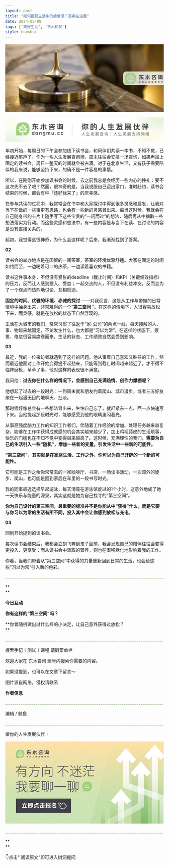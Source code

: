 ```yaml
---
layout: post
title: "如何摆脱生活中的疲惫感？答案在这里"
date: 2024-08-08
tags: ['美好生活', '东木和我']
style: huoshui
---
```


![](/assets/post_images/2024-08-08-17319183365840.21109162521170943.jpeg)



![](/assets/post_images/2024-08-08-17319183364950.6816656054192125.jpeg)

年初开始，每周日的下午会参加线下读书会，和同伴们共读一本书，不知不觉，已经接近尾声了。作为一名人生发展咨询师，周末往往会安排一场咨询，如果再加上固定的读书会，周日一整天的时间就会被占满。对于在北京生活，又有孩子需要陪伴的我来说，能够坚持下来，的确不是一件容易的事情。

  

所以，在刚刚开始参加读书会的时候，去之前我总是会经历一些内心的挣扎：要不这次先不去了吧？然而，很神奇的是，当我说服自己迈出家门，准时赴约，读书会结束的时候，都会有种「还好我来了」的庆幸感。

  

在参与共读的过程中，我常常会在书中和大家探讨中得到很多灵感和启发，让我对当下在做的一些事更有思路，也会有一些新的灵感冒出来。每当这时候，我就会在自己随身带的卡片上随手写下这些宝贵的“一闪而过”的想法，随后再从中摘取一些想法落实为行动。而这些灵感和想法中，有一些内容是与当下在读、在讨论的内容是没有直接关系的。

  

起初，我觉得这很神奇，为什么会这样呢？后来，我渐渐找到了答案。

  

**02**

  

读书会的举办地点是在国贸的一间茶室，茶室的环境优雅舒适。大家在固定的时间如约而至，一边喝着可口的热茶，一边读着喜欢的书籍。

  

读书这件事本身，不但没有紧张的deadline（截止时间）和KPI（关键绩效指标）的压力，反而让人感到投入、受益；一起交流的人，不但没有利益冲突，反而会为了一个观点而热烈地讨论、互相启迪。

  

**固定的时间、优雅的环境、赤诚的探讨** ——对我而言，这是从工作与带娃的日常情境中抽身出来，非常难得的一个“**第三空间**
”。在这样的情境下，人很容易放松下来，而灵感，就是在放松的状态下自然浮现的。

  

生活在大城市的我们，常常习惯了往返于“家-公司”的两点一线，每天接触的人、事、物越来越固定，不论发生什么，也大都是“习以为常”。在这样的状态下，疲惫、倦怠很容易席卷而来，生活的状态、工作绩效自然会受到影响。

  

**03**

  

最近，我的一位来访者就遇到了这样的问题。他从事着自己喜欢又胜任的工作，然而最近他面对工作开始变得提不起劲来，只能等到截止时间越来越近了，才不得不临阵磨枪，草草了事，他对这样的表现很不满意。

  

我问他：**过去你在什么样的情况下，会感到自己充满热情、创作力爆棚呢？**

  

他想起了过去的一段时光：一到周末就和朋友约着爬山、城市漫步，或者三五好友聚在一起漫无目的地聊天、扯淡。

  

那时候好像总会有一些想法冒出来，生怕自己忘了，就赶紧东一点、西一点快速写下来。当他提起那段时光时，能够感受到他的眼睛里闪着光。

  

从事高强度脑力工作的知识工作者们，伴随着工作经验的增加、处理任务越来越复杂，能够在工作中获得成就感的机会其实越来越少了，加上鸡毛蒜皮的生活琐事，快乐的门槛也在不知不觉中变得越来越高了。这时候，充满理性的我们，**需要为自己的生活引入一些“随机”，增加一些新的变量，引发生活中一些新的可能性。**

  

**“第三空间”，其实就是在家庭生活、工作之外，你可以为自己开辟的一个新的可能性。**

  

它可能是工作之余你常常去的一家咖啡厅、书店，一场读书活动，一次郊外的徒步、爬山，也可能是回到家后在车里的一段书写时光。

  

我的同事最近选择早起游泳，每天清晨在游泳馆度过的1个小时，这意外地成了她一天快乐与能量的源泉，其实这就是她为自己找寻的“第三空间”。

  

**你为自己设计的第三空间，最重要的标准并不是你能从中“获得”什么，而是它要与你习以为常的生活有所不同，投入其中会让你感到放松与充电。**

  

**04**

  

回到开始提到的读书会。

  

每次读书会结束后，我都会立刻飞奔到孩子面前，我会发现自己的陪伴往往会变得更投入、更享受；而从读书会中汲取的营养，则也在潜移默化地影响着我的工作。

  

你看，当我们带着从“第三空间”中获得的力量重新回到日常的生活，也会给这些“习以为常”引入新的色彩。

  

![](/assets/post_images/2024-08-08-17319183364650.9488879780652826.png)

**  
**

**今日互动**

**你有这样的“第三空间”吗？**

**你曾随机做出过什么样的小决定，让自己意外获得过放松？  
**



![](/assets/post_images/2024-08-08-17319183364630.3996819758150041.png)

搜索手记丨测试丨课程 请戳菜单栏

欢迎大家在 东木咨询 账号内搜索你需要的内容。

如果没提到，也可以在文章下留言～

  

图片源自网络，侵权请联系

  

**作者信息**

![](/assets/post_images/2024-08-08-17319183364650.10866401907369894.png)

编辑 / 鲸鱼

![](/assets/post_images/2024-08-08-17319183364640.6312061237962872.webp)

做你的人生发展伙伴！

  

[![](/assets/post_images/2024-08-08-17319183367360.9160704172050784.png)](http://mp.weixin.qq.com/s?__biz=MzkyNTY0NTMzNQ==&mid=2247489038&idx=2&sn=175e4b053a335b47b340e3d8c919d5e3&chksm=c1c23976f6b5b06013d7c305de12a849b53d21f2d107e2bbe010b12ede3921e0b1acab754d8c&scene=21#wechat_redirect)  

![](/assets/post_images/2024-08-08-17319183364710.4942595741613738.webp)

**  
**

👇点击“ 阅读原文”即可进入树洞提问